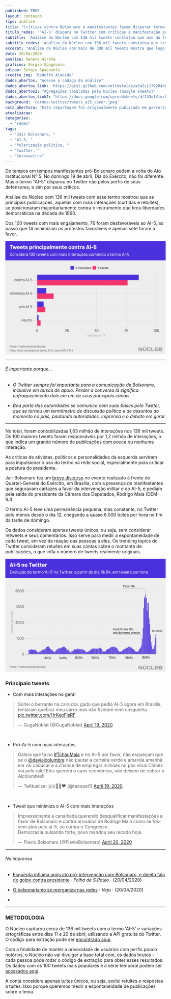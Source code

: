 ```yaml
---
published: TRUE
layout: conteudo
tipo: análise
title: "Críticas contra Bolsonaro e manifestantes fazem disparar termo 'AI-5' no Twitter"
titulo_redes: "'AI-5' dispara no Twitter com críticas à manifestação pró-Bolsonaro"
subtitle: 'Análise do Núcleo com 136 mil tweets constatou que uso do termo foi impulsionado principalmente por críticas feitas pela esquerda à manifestação no Dia do Exército'
subtitle_redes: 'Análise do Núcleo com 136 mil tweets constatou que termo foi impulsionado principalmente por críticas feitas da esquerda'
excerpt: "Análise do Núcleo com mais de 300 mil tweets mostra que logo após publicação de Mandetta anunciando sua saída do governo há um pico de tweets negativos muito superior a positivos, continuando assim por algumas horas."
date: 20/04/2020
analise: Renata Hirota
graficos: Sérgio Spagnuolo
edicao: Sérgio Spagnuolo
credito_img: 'Rodolfo Almeida'
dados_abertos: "Acesse o código da análise"
dados_abertos_link: 'https://gist.github.com/voltdatalab/a342c1179284deafa5c508dad33373f5'
dados_abertos2: "Agregações tabuladas pelo Núcleo (Google Sheets)"
dados_abertos_link2: "https://docs.google.com/spreadsheets/d/133o1ViurOcQUIiE21l2lMRCCEvvp6W_tCxya6hiioFY/edit?usp=sharing"
background: 'corona-twitter/tweets_ai5_cover.jpeg'
nota_abertura: "Esta reportagem foi originalmente publicada em parceria com o <a href='https://br.noticias.yahoo.com/posts-vinculados-a-esquerda-fazem-disparar-termo-ai-5-no-twitter-220914533.html' target='_blank'>Yahoo Brasil</a>"
atualizacao:
categories:
  - "redes"
tags:
  - "Jair Bolsonaro, "
  - "AI-5, "
  - "Polarização política, "
  - "Twitter, "
  - "Coronavírus"
---
```


De tempos em tempos manifestantes pró-Bolsonaro pedem a volta do Ato Institucional Nº 5. No domingo 19 de abril, Dia do Exército, não foi diferente. Mas o termo "AI-5" disparou no Twitter não pelos perfis de seus defensores, e sim por seus críticos.

Análise do Núcleo com 136 mil tweets com esse termo mostrou que as principais publicações, aquelas com mais interações (curtidas e retuítes), se posicionaram majoritariamente contra o instrumento que tirou liberdades democráticas na década de 1960.

Dos 100 tweets com mais engajamento, 76 foram desfavoráveis ao AI-5, ao passo que 14 minimizam os protestos favoráveis e apenas sete foram a favor.

![top 100 tweets categorizados](../img/corona-twitter/tweets_ai5_pct.png)

---

###### É importante porque...

- *O Twitter sempre foi importante para a comunicação de Bolsonaro, inclusive em busca de apoio. Perder a conversa lá significa enfraquecimento dele em um de seus principais canais*

- *Boa parte das autoridades se comunica com suas bases pelo Twitter, que se tornou um termômetro de discussão política e de assuntos do momento no país, pautando autoridades, imprensa e o debate em geral*


---

No total, foram contabilizadas 1,63 milhão de interações nos 136 mil tweets. Os 100 maiores tweets foram responsáveis por 1,2 milhão de interações, o que indica um grande número de publicações com pouca ou nenhuma interação.

As críticas de ativistas, políticos e personalidades da esquerda serviram para impulsionar o uso do termo na rede social, especialmente para criticar a postura do presidente.

Jair Bolsonaro fez um [breve discurso](https://www.poder360.com.br/governo/bolsonaro-discursa-em-ato-com-pauta-a-favor-do-ai-5-e-contra-o-congresso/) no evento realizado à frente do Quartel-General do Exército, em Brasília, com a presença de manifestantes que seguravam cartazes a favor da intervenção militar e do AI-5, e pediam pela saída do presidente da Câmara dos Deputados, Rodrigo Maia (DEM-RJ).

O termo Ai-5 teve uma permanência pequena, mas constante, no Twitter pelo menos desde o dia 12, chegando a quase 6.000 tuítes por hora no fim da tarde de domingo.

Os dados consideram apenas tweets únicos, ou seja, sem considerar retweets e seus comentários. Isso serve para medir a espontaneidade de cada tweet, em vez da reação das pessoas a eles. Os trending topics do Twitter consideram retuítes em suas contas sobre o montante de publicações, o que infla o número de tweets realmente originais.


![serie tempora de tweets](../img/corona-twitter/tweets_ai5_temporal.png)

### Principais tweets

- Com mais interações no geral

<blockquote class="twitter-tweet"><p lang="pt" dir="ltr">Soltei o berrante na cara dos gado que pedia AI-5 agora em Brasília, tentaram quebrar meu carro mas não fizeram nem cosquinha. <a href="https://t.co/HrKepFjsRF">pic.twitter.com/HrKepFjsRF</a></p>&mdash; GugaNoblat (@GugaNoblat) <a href="https://twitter.com/GugaNoblat/status/1251936367975825413?ref_src=twsrc%5Etfw">April 19, 2020</a></blockquote> <script async src="https://platform.twitter.com/widgets.js" charset="utf-8"></script>

<br>

- Pró-Ai-5 com mais interações

<blockquote class="twitter-tweet"><p lang="pt" dir="ltr">Galera que tá no <a href="https://twitter.com/hashtag/TchauMaia?src=hash&amp;ref_src=twsrc%5Etfw">#TchauMaia</a> e no AI-5 por favor, não esqueçam que se o <a href="https://twitter.com/davialcolumbre?ref_src=twsrc%5Etfw">@davialcolumbre</a> não pautar a carteira verde e amarela amanhã ela vai caducar e a chance de empregar milhões no pós vírus Chinês vai pelo ralo! Eles querem o caos econômico, não deixem de cobrar o Alcolumbre!!</p>&mdash; TeAtualizei 🇧🇷👊🏻❤️ (@taoquei1) <a href="https://twitter.com/taoquei1/status/1251938884923142145?ref_src=twsrc%5Etfw">April 19, 2020</a></blockquote> <script async src="https://platform.twitter.com/widgets.js" charset="utf-8"></script>

<br>

- Tweet que minimiza o AI-5 com mais interações

<blockquote class="twitter-tweet"><p lang="pt" dir="ltr">Impressionante a canalhada querendo desqualificar manifestações a favor de Bolsonaro e contra arroubos de Rodrigo Maia como se fossem atos pelo ai-5, ou contra o Congresso.<br>Democracia pulsando forte, povo mandou seu recado hoje.</p>&mdash; Flavio Bolsonaro (@FlavioBolsonaro) <a href="https://twitter.com/FlavioBolsonaro/status/1252030404179243011?ref_src=twsrc%5Etfw">April 20, 2020</a></blockquote> <script async src="https://platform.twitter.com/widgets.js" charset="utf-8"></script>

---

###### Na imprensa

* [Esquerda inflama após ato pró-intervenção com Bolsonaro, e direita fala de golpe contra presidente](https://www1.folha.uol.com.br/poder/2020/04/esquerda-inflama-apos-ato-pro-intervencao-com-bolsonaro-e-direita-fala-de-golpe-contra-presidente.shtml) &sdot; *Folha de S.Paulo* &sdot; (20/04/2020)

* [O bolsonarismo se reorganiza nas redes](https://veja.abril.com.br/blog/thomas-traumann/o-bolsonarismo-se-reorganiza-nas-redes/amp/?__twitter_impression=true) &sdot; *Veja* &sdot; (20/04/2020)
-
---


### METODOLOGIA

O Núcleo capturou cerca de 136 mil tweets com o termo 'AI-5' e variações ortográficas entre dias 11 e 20 de abril, utilizando a API gratuita do Twitter. O código para extração pode ser [encontrado aqui](https://gist.github.com/voltdatalab/a342c1179284deafa5c508dad33373f5).

Com a finalidade de manter a privacidade de usuários com perfis pouco notórios, o Núcleo não vai divulgar a base total com, os dados brutos – cada pessoa pode rodar o código de extração para obter esses resultados. Os dados com os 100 tweets mais populares e a série temporal podem ser [acessados aqui](https://docs.google.com/spreadsheets/d/1EotNWi6V4iTwa8ck3TV6AVmssT6qmQ3Ax8unn5WoxvU/edit?usp=sharing).

A conta considera apenas tuítes únicos, ou seja, exclui retuítes e respostas a tuítes. Isso porque queremos medir a espontaneidade de publicações sobre o tema.

